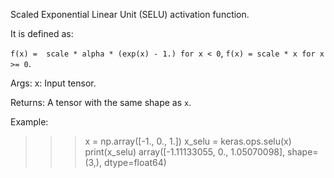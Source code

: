 Scaled Exponential Linear Unit (SELU) activation function.

It is defined as:

`f(x) =  scale * alpha * (exp(x) - 1.) for x < 0`,
`f(x) = scale * x for x >= 0`.

Args:
    x: Input tensor.

Returns:
    A tensor with the same shape as `x`.

Example:

>>> x = np.array([-1., 0., 1.])
>>> x_selu = keras.ops.selu(x)
>>> print(x_selu)
array([-1.11133055, 0., 1.05070098], shape=(3,), dtype=float64)
